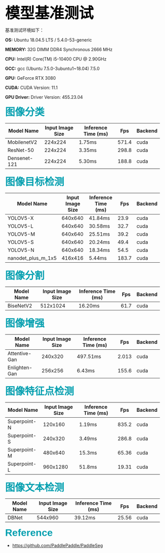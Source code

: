 <b><font color='black' size='8' face='Helvetica'> 模型基准测试 </font></b>

基准测试环境如下：

**OS:** Ubuntu 18.04.5 LTS / 5.4.0-53-generic

**MEMORY:** 32G DIMM DDR4 Synchronous 2666 MHz

**CPU:** Intel(R) Core(TM) i5-10400 CPU @ 2.90GHz

**GCC:** gcc (Ubuntu 7.5.0-3ubuntu1~18.04) 7.5.0

**GPU:** GeForce RTX 3080

**CUDA:** CUDA Version: 11.1

**GPU Driver:** Driver Version: 455.23.04

<b><font color='GrayB' size='6' face='Helvetica'> 图像分类 </font></b>

| Model Name | Input Image Size | Inference Time (ms) | Fps | Backend |
|------------|------------------|----------------|-----|----|
| MobilenetV2 | 224x224 | 1.75ms | 571.4 | cuda |
| ResNet-50   | 224x224 | 3.35ms | 298.8 | cuda |
| Densenet-121| 224x224 | 5.30ms | 188.8 | cuda |

<b><font color='GrayB' size='6' face='Helvetica'> 图像目标检测 </font></b>

| Model Name | Input Image Size  | Inference Time (ms) | Fps | Backend |
|------------|-------------------|----------------|-----|----|
| YOLOV5-X   | 640x640 | 41.84ms | 23.9 | cuda |
| YOLOV5-L   | 640x640 | 30.58ms | 32.7 | cuda |
| YOLOV5-M   | 640x640 | 25.51ms | 39.2 | cuda |
| YOLOV5-S   | 640x640 | 20.24ms | 49.4 | cuda |
| YOLOV5-N   | 640x640 | 18.34ms | 54.5 | cuda |
| nanodet_plus_m_1x5 | 416x416 | 5.44ms | 183.7 | cuda |

<b><font color='GrayB' size='6' face='Helvetica'> 图像分割 </font></b>

| Model Name | Input Image Size  | Inference Time (ms) | Fps | Backend |
|------------|-------------------|----------------|-----|----|
| BiseNetV2  | 512x1024 | 16.20ms | 61.7 | cuda |

<b><font color='GrayB' size='6' face='Helvetica'> 图像增强 </font></b>

| Model Name | Input Image Size  | Inference Time (ms) | Fps | Backend |
|------------|-------------------|----------------|-----|----|
| Attentive-Gan  | 240x320 | 497.51ms | 2.013 | cuda |
| Enlighten-Gan  | 256x256 | 6.43ms   | 155.6 | cuda |

<b><font color='GrayB' size='6' face='Helvetica'> 图像特征点检测 </font></b>

| Model Name | Input Image Size  | Inference Time (ms) | Fps | Backend |
|------------|-------------------|----------------|-----|----|
| Superpoint-N | 120x160 | 1.19ms | 835.2 | cuda |
| Superpoint-S | 240x320 | 3.49ms | 286.8 | cuda |
| Superpoint-M | 480x640 | 15.3ms | 65.36 | cuda |
| Superpoint-L | 960x1280| 51.8ms | 19.31 | cuda |

<b><font color='GrayB' size='6' face='Helvetica'> 图像文本检测 </font></b>

| Model Name | Input Image Size  | Inference Time (ms) | Fps | Backend |
|------------|-------------------|----------------|-----|----|
| DBNet | 544x960 | 39.12ms | 25.56 | cuda |


<b><font color='GrayB' size='6' face='Helvetica'> Reference </font></b>

* <https://github.com/PaddlePaddle/PaddleSeg>
